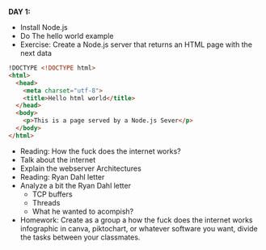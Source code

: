 __DAY 1:__
* Install Node.js
* Do The hello world example
* Exercise: Create a Node.js server that returns an HTML page with the next data
```html
!DOCTYPE <!DOCTYPE html>
<html>
  <head>
    <meta charset="utf-8">
    <title>Hello html world</title>
  </head>
  <body>
    <p>This is a page served by a Node.js Sever</p>
  </body>
</html>
```
* Reading: How the fuck does the internet works?
* Talk about the internet
* Explain the webserver Architectures
* Reading: Ryan Dahl letter
* Analyze a bit the Ryan Dahl letter
  * TCP buffers
  * Threads
  * What he wanted to acompish?
* Homework: Create as a group a how the fuck does the internet works infographic in canva, piktochart, or whatever software you want, divide the tasks between your classmates.
